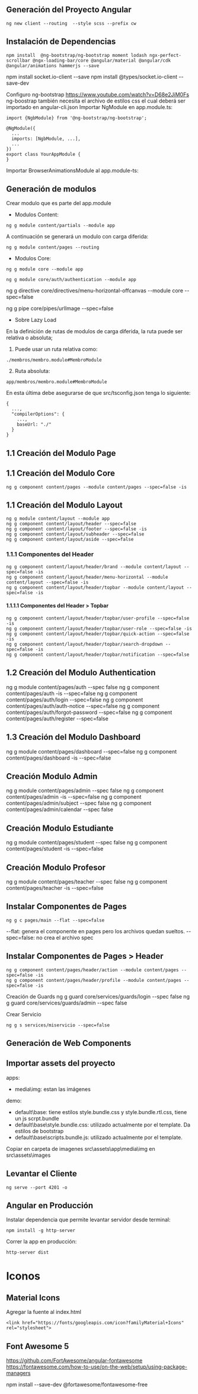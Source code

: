 ## Generación del Proyecto Angular
```
ng new client --routing  --style scss --prefix cw
```

## Instalación de Dependencias
```
npm install  @ng-bootstrap/ng-bootstrap moment lodash ngx-perfect-scrollbar @ngx-loading-bar/core @angular/material @angular/cdk @angular/animations hammerjs --save
```
npm install socket.io-client --save
npm install @types/socket.io-client --save-dev


Configuro ng-bootstrap
https://www.youtube.com/watch?v=D68e2JiM0Fs
ng-boostrap también necesita el archivo de estilos css el cual deberá ser importado en angular-cli.json
Importar NgModule en app.module.ts:

```
import {NgbModule} from '@ng-bootstrap/ng-bootstrap';

@NgModule({
  ...
  imports: [NgbModule, ...],
  ...
})
export class YourAppModule {
}
```

Importar BrowserAnimationsModule al app.module-ts:


## Generación de modulos
Crear modulo que es parte del app.module

+ Modulos Content:

```
ng g module content/partials --module app
```

A continuación se generará un modulo con carga diferida:
```
ng g module content/pages --routing
```


+ Modulos Core:

```
ng g module core --module app
```
```
ng g module core/auth/authentication --module app
```

ng g directive core/directives/menu-horizontal-offcanvas --module core --spec=false

ng g pipe core/pipes/urlImage --spec=false
+ Sobre Lazy Load

En la definición de rutas de modulos de carga diferida, la ruta puede ser relativa o absoluta;
1) Puede usar un ruta relativa como:
```
./membros/membro.module#MembroModule
```
2) Ruta absoluta:
```
app/membros/membro.module#MembroModule
```
En esta última debe asegurarse de que src/tsconfig.json tenga lo siguiente:
```
{
  ...,
  "compilerOptions": {
    ...,
    baseUrl: "./"
  }
}
```

## 1.1 Creación del Modulo Page


## 1.1 Creación del Modulo Core

```
ng g component content/pages --module content/pages --spec=false -is
```


## 1.1 Creación del Modulo Layout

```
ng g module content/layout --module app
ng g component content/layout/header --spec=false
ng g component content/layout/footer --spec=false -is
ng g component content/layout/subheader --spec=false
ng g component content/layout/aside --spec=false
```
### 1.1.1 Componentes del Header

```
ng g component content/layout/header/brand --module content/layout --spec=false -is
ng g component content/layout/header/menu-horizontal --module content/layout --spec=false -is
ng g component content/layout/header/topbar --module content/layout --spec=false -is
```

#### 1.1.1.1 Componentes del Header > Topbar
```
ng g component content/layout/header/topbar/user-profile --spec=false -is
ng g component content/layout/header/topbar/user-role --spec=false -is
ng g component content/layout/header/topbar/quick-action --spec=false -is
ng g component content/layout/header/topbar/search-dropdown --spec=false -is
ng g component content/layout/header/topbar/notification --spec=false

```

##  1.2 Creación del Modulo Authentication
ng g module content/pages/auth --spec false
ng g component content/pages/auth -is --spec=false
ng g component content/pages/auth/login --spec=false
ng g component content/pages/auth/auth-notice --spec=false
ng g component content/pages/auth/forgot-password --spec=false
ng g component content/pages/auth/register --spec=false



## 1.3 Creación del Modulo Dashboard
ng g module content/pages/dashboard --spec=false
ng g component content/pages/dashboard -is --spec=false

## Creación Modulo Admin

ng g module content/pages/admin --spec false
ng g component content/pages/admin -is --spec=false
ng g component content/pages/admin/subject --spec false
ng g component content/pages/admin/calendar --spec false


## Creación Modulo Estudiante
ng g module content/pages/student --spec false
ng g component content/pages/student -is --spec=false

## Creación Modulo Profesor
ng g module content/pages/teacher --spec false
ng g component content/pages/teacher -is --spec=false


## Instalar Componentes de Pages

```
ng g c pages/main --flat --spec=false
```
--flat: genera el componente en pages pero los archivos quedan sueltos.
--spec=false: no crea el archivo spec

## Instalar Componentes de Pages > Header

```
ng g component content/pages/header/action --module content/pages --spec=false -is
ng g component content/pages/header/profile --module content/pages --spec=false -is
```


Creación de Guards
ng g guard core/services/guards/login --spec false
ng g guard core/services/guards/admin --spec false





Crear Servicio
```
ng g s services/miservicio --spec=false
```

## Generación de Web Components


## Importar assets del proyecto
apps: 
+ media\img: estan las imágenes

demo: 
+ default\base: tiene estilos style.bundle.css y style.bundle.rtl.css, tiene un js scrpt.bundle
+ default\base\style.bundle.css: utilizado actualmente por el template. Da estilos de bootstrap
+ default\base\scripts.bundle.js: utilizado actualmente por el template.


Copiar en carpeta de imagenes
src\assets\app\media\img
en src\assets\images


## Levantar el Cliente

```
ng serve --port 4201 -o
```

## Angular en Producción

Instalar dependencia que permite levantar servidor desde terminal:

```
npm install -g http-server
```

Correr la app en producción:

```
http-server dist
```


# Iconos

## Material Icons
Agregar la fuente al index.html
```
<link href="https://fonts/googleapis.com/icon?familyMaterial+Icons" rel="stylesheet">
```
## Font Awesome 5

https://github.com/FortAwesome/angular-fontawesome
https://fontawesome.com/how-to-use/on-the-web/setup/using-package-managers

npm install --save-dev @fortawesome/fontawesome-free
